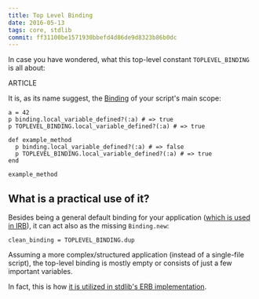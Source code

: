 ```yaml
---
title: Top Level Binding
date: 2016-05-13
tags: core, stdlib
commit: ff31100be1571930bbefd4d86de9d8323b86b0dc
---
```


In case you have wondered, what this top-level constant `TOPLEVEL_BINDING` is all about:

ARTICLE

It is, as its name suggest, the [Binding](https://ruby-doc.org/core/Binding.html) of your script's main scope:

    a = 42
    p binding.local_variable_defined?(:a) # => true
    p TOPLEVEL_BINDING.local_variable_defined?(:a) # => true

    def example_method
      p binding.local_variable_defined?(:a) # => false
      p TOPLEVEL_BINDING.local_variable_defined?(:a) # => true
    end

    example_method

## What is a practical use of it?

Besides being a general default binding for your application ([which is used in IRB](https://github.com/ruby/ruby/blob/v2_3_1/lib/irb.rb#L373)), it can act also as the missing `Binding.new`:

    clean_binding = TOPLEVEL_BINDING.dup

Assuming a more complex/structured application (instead of a single-file script), the top-level binding is mostly empty or consists of just a few important variables.

In fact, this is how [it is utilized in stdlib's ERB implementation](https://github.com/ruby/ruby/blob/v2_3_1/lib/erb.rb#L872-L875).
